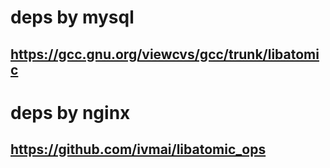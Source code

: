 # deps by mysql

## <https://gcc.gnu.org/viewcvs/gcc/trunk/libatomic>

# deps by nginx

## <https://github.com/ivmai/libatomic_ops>
